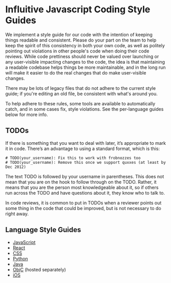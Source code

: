 # Influitive Javascript Coding Style Guides

We implement a style guide for our code with the intention of keeping things readable and consistent. Please do your part on the team to help keep the spirit of this consistency in both your own code, as well as politely pointing out violations in other people's code when doing their code reviews. While code prettiness should never be valued over launching or any user-visible impacting changes to the code, the idea is that maintaining a readable codebase helps things be more maintainable, and in the long run will make it easier to do the real changes that do make user-visible changes.

There may be lots of legacy files that do not adhere to the current style guide; if you're editing an old file, be consistent with what's around you.

To help adhere to these rules, some tools are available to automatically catch, and in some cases fix, style violations. See the per-language guides below for more info.

## TODOs

If there is something that you want to deal with later, it’s appropriate to mark it in code. There’s an advantage to using a standard format, which is this:

```
# TODO(your_username): Fix this to work with frobnozzes too
# TODO(your_username): Remove this once we support quxxes (at least by Dec 2012)
```

The text TODO is followed by your username in parentheses. This does not mean that you are on the hook to follow through on the TODO. Rather, it means that you are the person most knowledgeable about it, so if others run across the TODO and have questions about it, they know who to talk to.

In code reviews, it is common to put in TODOs when a reviewer points out some thing in the code that could be improved, but is not necessary to do right away.

## Language Style Guides

- [JavaScript](/style/javascript.md)
- [React](/style/react.md)
- [CSS](/style/css.md)
- [Python](/style/python.md)
- [Java](/style/java.md)
- [ObjC](https://github.com/Khan/objective-c-style-guide) (hosted separately)
- [iOS](/style/ios.md)
